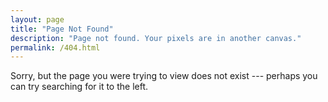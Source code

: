 ```yaml
---
layout: page
title: "Page Not Found"
description: "Page not found. Your pixels are in another canvas."
permalink: /404.html
---  
```


Sorry, but the page you were trying to view does not exist --- perhaps you can try searching for it to the left.